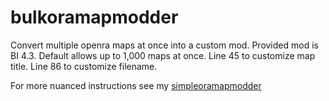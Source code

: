 # bulkoramapmodder
Convert multiple openra maps at once into a custom mod.
Provided mod is BI 4.3.
Default allows up to 1,000 maps at once.
Line 45 to customize map title.
Line 86 to customize filename.

For more nuanced instructions see my [simpleoramapmodder](https://github.com/aigles1/simpleoramapmodder)
